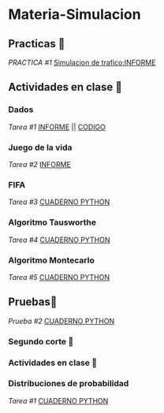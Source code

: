 # Materia-Simulacion

## Practicas 📌
_PRACTICA #1_ [Simulacion de trafico:INFORME](https://github.com/HelenCVM/Materia-Simulacion/blob/main/Entregable-SimulacionDeTrafico/informe.pdf) 

## Actividades en clase 📌
### Dados
_Tarea #1_ [INFORME](https://github.com/HelenCVM/Materia-Simulacion/blob/main/Entregable-Dados/FORMATO%20DE%20INFORME%20DE%20PRA%CC%81CTICA%20DE%20LABORATORIO%20(ESTUDIANTES).pdf)
|| [CODIGO](https://github.com/HelenCVM/Materia-Simulacion/blob/main/Entregable-Dados/Tarea_1%20(1).ipynb)

### Juego de la vida
_Tarea #2_ [INFORME](https://github.com/HelenCVM/Materia-Simulacion/blob/main/Entregable-JuegoDelaVida/juegodelavida.pdf) 

### FIFA
_Tarea #3_ [CUADERNO PYTHON](https://github.com/HelenCVM/Materia-Simulacion/blob/main/Entregable-Fifa/fifa.ipynb) 

### Algoritmo Tausworthe
_Tarea #4_ [CUADERNO PYTHON](https://github.com/HelenCVM/Materia-Simulacion/blob/main/Entregable-%20Tausworthe/Untitled13.ipynb)  

### Algoritmo Montecarlo
_Tarea #5_ [CUADERNO PYTHON](https://github.com/HelenCVM/Materia-Simulacion/blob/main/Entregable-MonteCarlo/MonteCarlo.ipynb)  

## Pruebas📌
_Prueba #2_ [CUADERNO PYTHON](https://github.com/HelenCVM/Materia-Simulacion/blob/main/Entregable-%20Prueba2/Prueba2.ipynb) 


### Segundo corte 📌
### Actividades en clase 📌
### Distribuciones de probabilidad
_Tarea #1_ [CUADERNO PYTHON](https://github.com/HelenCVM/Materia-Simulacion/blob/main/EntregableC2-DistribucionesdeProbabilidad/TareaProbabilidades.ipynb) 
